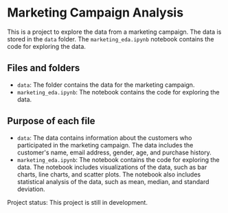 # Marketing Campaign Analysis

This is a project to explore the data from a marketing campaign. The data is stored in the `data` folder. The `marketing_eda.ipynb` notebook contains the code for exploring the data.

## Files and folders

* `data`: The folder contains the data for the marketing campaign.
* `marketing_eda.ipynb`: The notebook contains the code for exploring the data.

## Purpose of each file

* `data`: The data contains information about the customers who participated in the marketing campaign. The data includes the customer's name, email address, gender, age, and purchase history.
* `marketing_eda.ipynb`: The notebook contains the code for exploring the data. The notebook includes visualizations of the data, such as bar charts, line charts, and scatter plots. The notebook also includes statistical analysis of the data, such as mean, median, and standard deviation.

Project status:
This project is still in development.